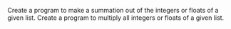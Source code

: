 Create a program to make a summation out of the integers or floats of a given list.
Create a program to multiply all integers or floats of a given list.
